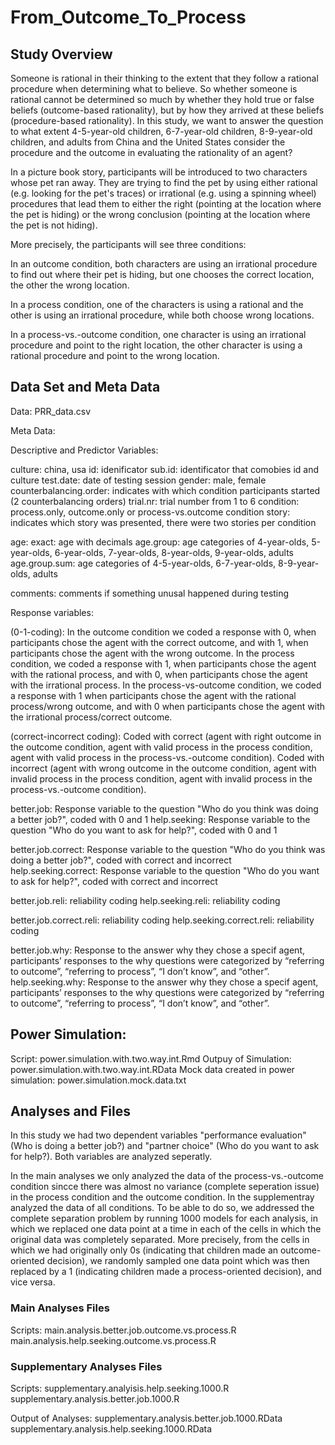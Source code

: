 # From_Outcome_To_Process

## Study Overview
Someone is rational in their thinking to the extent that they follow a rational procedure when determining what to believe. So whether someone is rational cannot be determined so much by whether they hold true or false beliefs (outcome-based rationality), but by how they arrived at these beliefs (procedure-based rationality). In this study, we want to answer the question to what extent 4-5-year-old children, 6-7-year-old children, 8-9-year-old children, and adults from China and the United States consider the procedure and the outcome in evaluating the rationality of an agent?

In a picture book story, participants will be introduced to two characters whose pet ran away. They are trying to find the pet by using either rational (e.g. looking for the pet's traces) or irrational (e.g. using a spinning wheel) procedures that lead them to either the right (pointing at the location where the pet is hiding) or the wrong conclusion (pointing at the location where the pet is not hiding). 

More precisely, the participants will see three conditions:

In an outcome condition, both characters are using an irrational procedure to find out where their pet is hiding, but one chooses the correct location, the other the wrong location.

In a process condition, one of the characters is using a rational and the other is using an irrational procedure, while both choose wrong locations. 

In a process-vs.-outcome condition, one character is using an irrational procedure and point to the right location, the other character is using a rational procedure and point to the wrong location.

## Data Set and Meta Data

Data: PRR_data.csv

Meta Data: 

Descriptive and Predictor Variables:

  culture: china, usa
  id: idenificator 
  sub.id: identificator that comobies id and culture
  test.date: date of testing session
  gender: male, female
  counterbalancing.order: indicates with which condition participants started (2 counterbalancing orders)
  trial.nr: trial number from 1 to 6
  condition: process.only, outcome.only or process-vs.outcome condition 
  story: indicates which story was presented, there were two stories per condition
  
  age: exact: age with decimals
  age.group: age categories of 4-year-olds, 5-year-olds, 6-year-olds, 7-year-olds, 8-year-olds, 9-year-olds, adults
  age.group.sum: age categories of 4-5-year-olds, 6-7-year-olds, 8-9-year-olds, adults
  
  comments: comments if something unusal happened during testing
  
Response variables: 

(0-1-coding):
In the outcome condition we coded a response with 0, when participants chose the agent with the correct outcome, and with 1, when participants chose the agent    with the wrong outcome. In the process condition, we coded a response with 1, when participants chose the agent with the rational process, and with 0, when participants chose the agent with the irrational process. In the process-vs-outcome condition, we coded a response with 1 when participants chose the agent with the rational process/wrong outcome, and with 0 when participants chose the agent with the irrational process/correct outcome. 

(correct-incorrect coding):
Coded with correct (agent with right outcome in the outcome condition, 
                        agent with valid process in the process condition, agent with valid process in the process-vs.-outcome condition).
Coded with incorrect (agent with wrong outcome in the outcome condition, 
                        agent with invalid process in the process condition, agent with invalid process in the process-vs.-outcome condition).

  better.job: Response variable to the question "Who do you think was doing a better job?", coded with 0 and 1
  help.seeking: Response variable to the question "Who do you want to ask for help?", coded with 0 and 1
     
  better.job.correct:  Response variable to the question "Who do you think was doing a better job?", coded with correct and incorrect           
  help.seeking.correct: Response variable to the question "Who do you want to ask for help?", coded with correct and incorrect
     
  better.job.reli: reliability coding 
  help.seeking.reli: reliability coding 
  
  better.job.correct.reli: reliability coding 
  help.seeking.correct.reli: reliability coding 
  
  better.job.why: Response to the answer why they chose a specif agent, participants’ responses to the why questions were categorized by “referring to outcome”, “referring to process”, “I don’t know”, and “other”.  
  help.seeking.why: Response to the answer why they chose a specif agent, participants’ responses to the why questions were categorized by “referring to outcome”, “referring to process”, “I don’t know”, and “other”.  
  
## Power Simulation: 

Script: power.simulation.with.two.way.int.Rmd
Outpuy of Simulation: power.simulation.with.two.way.int.RData
Mock data created in power simulation: power.simulation.mock.data.txt
  
## Analyses and Files
In this study we had two dependent variables "performance evaluation" (Who is doing a better job?) and "partner choice" (Who do you want to ask for help?).
Both variables are analyzed seperatly. 

In the main analyses we only analyzed the data of the process-vs.-outcome condition sincce there was almost no variance (complete seperation issue) in the process condition and the outcome condition. In the supplementray analyzed the data of all conditions. To be able to do so, we addressed the complete separation problem by running 1000 models for each analysis, in which we replaced one data point at a time in each of the cells in which the original data was completely separated. More precisely, from the cells in which we had originally only 0s (indicating that children made an outcome-oriented decision), we randomly sampled one data point which was then replaced by a 1 (indicating children made a process-oriented decision), and vice versa. 

### Main Analyses Files

Scripts: 
main.analysis.better.job.outcome.vs.process.R
main.analysis.help.seeking.outcome.vs.process.R

### Supplementary Analyses Files

Scripts: 
supplementary.analyisis.help.seeking.1000.R
supplementary.analysis.better.job.1000.R

Output of Analyses: 
supplementary.analysis.better.job.1000.RData
supplementary.analysis.help.seeking.1000.RData
